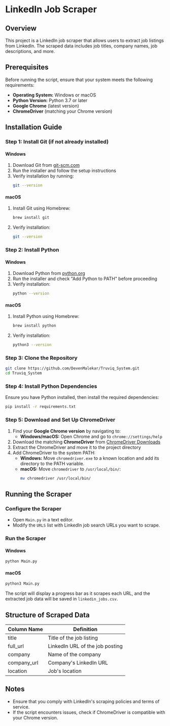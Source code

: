 # LinkedIn Job Scraper

## Overview
This project is a LinkedIn job scraper that allows users to extract job listings from LinkedIn. The scraped data includes job titles, company names, job descriptions, and more.

## Prerequisites
Before running the script, ensure that your system meets the following requirements:
- **Operating System:** Windows or macOS
- **Python Version:** Python 3.7 or later
- **Google Chrome** (latest version)
- **ChromeDriver** (matching your Chrome version)

## Installation Guide

### Step 1: Install Git (if not already installed)
#### **Windows**
1. Download Git from [git-scm.com](https://git-scm.com/downloads)
2. Run the installer and follow the setup instructions
3. Verify installation by running:
   ```sh
   git --version
   ```

#### **macOS**
1. Install Git using Homebrew:
   ```sh
   brew install git
   ```
2. Verify installation:
   ```sh
   git --version
   ```

### Step 2: Install Python
#### **Windows**
1. Download Python from [python.org](https://www.python.org/downloads/)
2. Run the installer and check "Add Python to PATH" before proceeding
3. Verify installation:
   ```sh
   python --version
   ```

#### **macOS**
1. Install Python using Homebrew:
   ```sh
   brew install python
   ```
2. Verify installation:
   ```sh
   python3 --version
   ```

### Step 3: Clone the Repository
```sh
git clone https://github.com/DevenMalekar/Truviq_System.git
cd Truviq_System
```

### Step 4: Install Python Dependencies
Ensure you have Python installed, then install the required dependencies:
```sh
pip install -r requirements.txt
```

### Step 5: Download and Set Up ChromeDriver
1. Find your **Google Chrome version** by navigating to:
   - **Windows/macOS:** Open Chrome and go to `chrome://settings/help`
2. Download the matching **ChromeDriver** from [ChromeDriver Downloads](https://chromedriver.chromium.org/downloads)
3. Extract the ChromeDriver and move it to the project directory
4. Add ChromeDriver to the system PATH:
   - **Windows:** Move `chromedriver.exe` to a known location and add its directory to the PATH variable.
   - **macOS:** Move `chromedriver` to `/usr/local/bin/`:
     ```sh
     mv chromedriver /usr/local/bin/
     ```

## Running the Scraper

### Configure the Scraper
- Open `Main.py` in a text editor.
- Modify the `URLS` list with LinkedIn job search URLs you want to scrape.

### Run the Scraper
#### **Windows**
```sh
python Main.py
```
#### **macOS**
```sh
python3 Main.py
```
The script will display a progress bar as it scrapes each URL, and the extracted job data will be saved in `linkedin_jobs.csv`.

## Structure of Scraped Data
| Column Name     | Definition                                        |
| --------------- | ------------------------------------------------- |
| title           | Title of the job listing                          |
| full_url        | LinkedIn URL of the job posting                   |
| company         | Name of the company                              |
| company_url     | Company's LinkedIn URL                            |
| location        | Job's location                                    |

## Notes
- Ensure that you comply with LinkedIn's scraping policies and terms of service.
- If the script encounters issues, check if ChromeDriver is compatible with your Chrome version.


